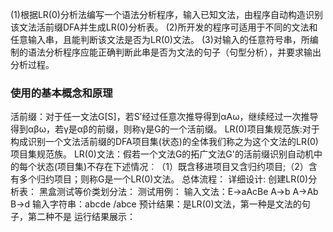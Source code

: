 (1)根据LR(0)分析法编写一个语法分析程序，输入已知文法，由程序自动构造识别该文法活前缀DFA并生成LR(0)分析表。
(2)所开发的程序可适用于不同的文法和任意输入串，且能判断该文法是否为LR(0)文法。
(3)对输入的任意符号串，所编制的语法分析程序应能正确判断此串是否为文法的句子（句型分析），并要求输出分析过程。
### 使用的基本概念和原理
活前缀：对于任一文法G[S]，若S’经过任意次推导得到αAω，继续经过一次推导得到αβω，若γ是αβ的前缀，则称γ是G的一个活前缀。
LR(0)项目集规范族:对于构成识别一个文法活前缀的DFA项目集(状态)的全体我们称之为这个文法的LR(0)项目集规范族。
LR(0)文法：假若一个文法G的拓广文法G'的活前缀识别自动机中的每个状态(项目集)不存在下述情况︰（1）既含移进项目又含归约项目;（2）含有多个归约项目；则称G是一个LR(0)文法。
总体流程：
详细设计:
创建LR(0)分析表：
黑盒测试等价类划分法：
测试用例：
输入文法：E->aAcBe  A->b  A->Ab  B->d
输入字符串：abcde /abce
预计结果：是LR(0)文法，第一种是文法的句子，第二种不是
运行结果展示：
